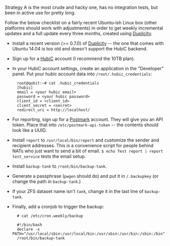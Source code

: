 Strategy A is the most crude and hacky one, has no integration tests, but been in active use for pretty long.

Follow the below checklist on a fairly recent Ubuntu-ish Linux box (other platforms should work with adjustments) in order to get weekly incremental updates and a full update every three months, created using [Duplicity](http://duplicity.nongnu.org/).

- Install a recent version (>= 0.7.0) of [Duplicity](http://duplicity.nongnu.org/) -- the one that comes with Ubuntu 14.04 is too old and doesn't support the HubiC backend.
- Sign up for a [HubiC](https://hubic.com/en/offers/) account (I recommend the 10TB plan).
- In your HubiC account settings, create an application in the "Developer" panel. Put your hubic account data into `/root/.hubic_credentials`:

        root@qubit:~# cat .hubic_credentials
        [hubic]
        email = <your hubic email>
        password = <your hubic password>
        client_id = <client_id>
        client_secret = <secret>
        redirect_uri = http://localhost/

- For reporting, sign up for a [Postmark](https://postmarkapp.com/) account. They will give you an API token. Place that into `/etc/postmark-api-token` -- the contents should look like a UUID.
- Install `report` to `/usr/local/bin/report` and customize the sender and recipient addresses. This is a convenience script for people behind NATs who just want to send a bit of email. `$ echo Test report | report test_service` tests the email setup.
- Install `backup-tank` to `/root/bin/backup-tank`.
- Generate a passphrase (`pwgen` should do) and put it in `/.backupkey` (or change the path in `backup-tank`.)
- If your ZFS dataset name isn't `tank`, change it in the last line of `backup-tank`.
- Finally, add a cronjob to trigger the backup:

        # cat /etc/cron.weekly/backup

        #!/bin/bash
        declare -x PATH="/usr/local/sbin:/usr/local/bin:/usr/sbin:/usr/bin:/sbin:/bin"
        /root/bin/backup-tank

